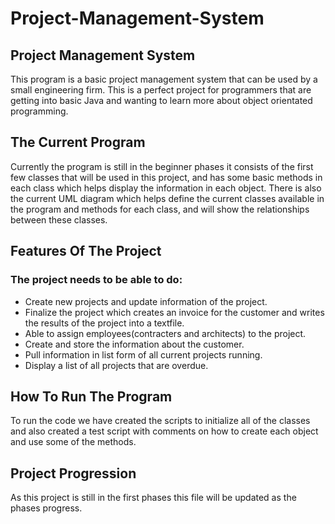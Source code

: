 # Project-Management-System

## Project Management System

This program is a basic project management system that can be used by a small engineering firm. This is a perfect project for programmers that are getting into basic Java and wanting to learn more about object orientated programming.

## The Current Program

Currently the program is still in the beginner phases it consists of the first few classes that will be used in this project, and has some basic methods in each class which helps display the information in each object. There is also the current UML diagram which helps define the current classes available in the program and methods for each class, and will show the relationships between these classes.


## Features Of The Project

### The project needs to be able to do:
* Create new projects and update information of the project.
* Finalize the project which creates an invoice for the customer and writes the results of the project into a textfile.
* Able to assign employees(contracters and architects) to the project.
* Create and store the information about the customer.
* Pull information in list form of all current projects running.
* Display a list of all projects that are overdue.

## How To Run The Program

To run the code we have created the scripts to initialize all of the classes and also created a test script with comments on how to create each object and use some of the methods.


## Project Progression

As this project is still in the first phases this file will be updated as the phases progress.
